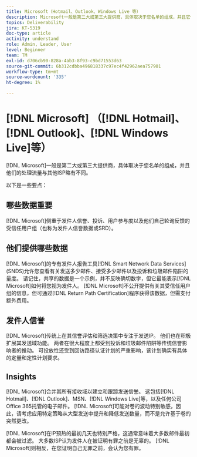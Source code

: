 ```yaml
---
title: Microsoft（Hotmail、Outlook、Windows Live 等）
description: Microsoft一般是第二大或第三大提供商，具体取决于您名单的组成，并且它们的处理流量与其他ISP略有不同。
topics: Deliverability
jira: KT-5319
doc-type: article
activity: understand
role: Admin, Leader, User
level: Beginner
team: TM
exl-id: d706cb90-828a-4ab3-8f93-c9bd71553d63
source-git-commit: 6b312cdbba496818337c97ec4f42962aea757901
workflow-type: tm+mt
source-wordcount: '335'
ht-degree: 1%

---
```


# [!DNL Microsoft] （[!DNL Hotmail]、[!DNL Outlook]、[!DNL Windows Live]等）

[!DNL Microsoft]一般是第二大或第三大提供商，具体取决于您名单的组成，并且他们的处理流量与其他ISP略有不同。

以下是一些要点：

## 哪些数据重要

[!DNL Microsoft]侧重于发件人信誉、投诉、用户参与度以及他们自己轮询反馈的受信任用户组（也称为发件人信誉数据或SRD）。

## 他们提供哪些数据

[!DNL Microsoft]的专有发件人报告工具[!DNL Smart Network Data Services] (SNDS)允许您查看有关发送多少邮件、接受多少邮件以及投诉和垃圾邮件陷阱的量度。 请记住，共享的数据是一个示例，并不反映确切数字，但它最能表示[!DNL Microsoft]如何将您视为发件人。 [!DNL Microsoft]不公开提供有关其受信任用户组的信息，但可通过[!DNL Return Path Certification]程序获得该数据，但需支付额外费用。

## 发件人信誉

[!DNL Microsoft]传统上在其信誉评估和筛选决策中专注于发送IP。 他们也在积极扩展其发送域功能。 两者在很大程度上都受到投诉和垃圾邮件陷阱等传统信誉影响者的推动。 可投放性还受到回访路径认证计划的严重影响，该计划确实有具体的定量和定性计划要求。

## Insights

[!DNL Microsoft]合并其所有接收域以建立和跟踪发送信誉。 这包括[!DNL Hotmail]、[!DNL Outlook]、MSN、[!DNL Windows Live]等，以及任何公司Office 365托管的电子邮件。 [!DNL Microsoft]可能对卷的波动特别敏感，因此，请考虑应用特定策略从大型发送中提升和降低发送数量，而不是允许基于卷的突然更改。

[!DNL Microsoft]在IP预热的最初几天也特别严格，这通常意味着大多数邮件最初都会被过滤。 大多数ISP认为发件人在被证明有罪之前是无辜的。 [!DNL Microsoft]则相反，在您证明自己无罪之前，会认为您有罪。

